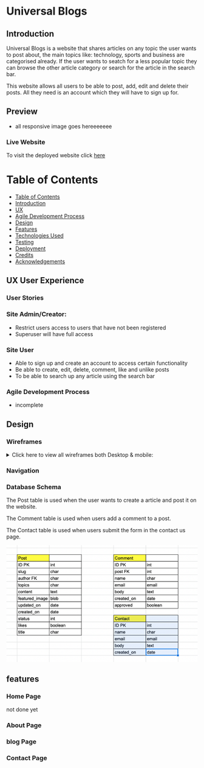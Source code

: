 # Universal Blogs

## Introduction
Universal Blogs is a website that shares articles on any topic the user wants to post about, the main topics like: technology, sports and business are categorised already. If the user wants to seatch for a less popular topic they can browse the other article category or search for the article in the search bar.

This website allows all users to be able to post, add, edit and delete their posts. All they need is an account which they will have to sign up for.

## Preview
- all responsive image goes hereeeeeee

### Live Website
To visit the deployed website click [here](https://universal-blogs-project-4.herokuapp.com/)


# Table of Contents
- [Table of Contents](#table-of-contents)
- [Introduction](#introduction)
- [UX](#ux-user-experience)
- [Agile Development Process](#agile-development-process)
- [Design](#design)
- [Features](#features)
- [Technologies Used](#technologies-used)
- [Testing](#testing)
- [Deployment](#deployment)
- [Credits](#credits)
- [Acknowledgements](#acknowledgements)


## UX User Experience
### User Stories

### Site Admin/Creator:
* Restrict users access to users that have not been registered
* Superuser will have full access

### Site User
* Able to sign up and create an account to access certain functionality
* Be able to create, edit, delete, comment, like and unlike posts
* To be able to search up any article using the search bar

### Agile Development Process

- incomplete

## Design
### Wireframes
<details>
  <summary>Click here to view all wireframes both Desktop & mobile:</summary>

  ![](doc/wireframes/wireframe-home.png)
  ![](doc/wireframes/wireframe-about.png)
  ![](doc/wireframes/wireframe-blog.png)
  ![](doc/wireframes/wireframe-contact.png)
  

  </details>

### Navigation

### Database Schema

The Post table is used when the user wants to create a article and post it on the website.

The Comment table is used when users add a comment to a post.

The Contact table is used when users submit the form in the contact us page.

![](doc/images/database-scheme.png)
  


## features 

### Home Page

not done yet

### About Page

### blog Page

### Contact Page